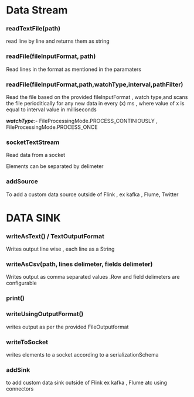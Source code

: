 # Data Stream

### readTextFile(path)

read line by line and returns them as string

### readFile(fileInputFormat, path)

Read lines in the format as mentioned in the paramaters

### readFile(fileInputFormat,path,watchType,interval,pathFilter)

Read the file based on the provided fileInputFormat , watch type,and scans the file perioditically for any new data in every (x) ms , where value of x is equal to interval value in milliseconds

**_watchType_**:- FileProcessingMode.PROCESS_CONTINIOUSLY , FileProcessingMode.PROCESS_ONCE

### socketTextStream

Read data from a socket

Elements can be separated by delimeter

### addSource

To add a custom data source outside of Flink , ex kafka , Flume, Twitter

# DATA SINK

### writeAsText() / TextOutputFormat

Writes output line wise , each line as a String

### writeAsCsv(path, lines delimeter, fields delimeter)

Writes output as comma separated values .Row and field delimeters are configurable

### print()

### writeUsingOutputFormat()

writes output as per the provided FileOutputformat

### writeToSocket

writes elements to a socket according to a serializationSchema

### addSink

to add custom data sink outside of Flink ex kafka , Flume atc using connectors

